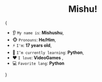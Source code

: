 <h1 align = "center"> Mishu! </h1>


{  
  * 👂 `My name is`: **Mishushu**,
  * 🐵 `Pronouns`: **He/Him**,
  * ⚡ `I'm`: **17 years old**,
  * 🌱 `I’m currently learning`: **Python**,
  * ❤️ `I love`: **VideoGames**  ,
  * 💻 `Favorite lang`: **Python**  
  
  }